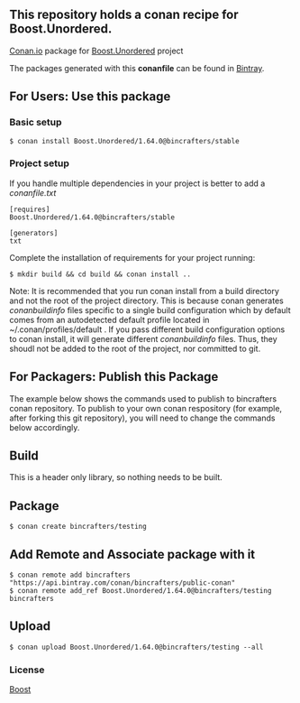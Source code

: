 ## This repository holds a conan recipe for Boost.Unordered.

[Conan.io](https://conan.io) package for [Boost.Unordered](https://github.com/Boostorg/Unordered) project

The packages generated with this **conanfile** can be found in [Bintray](https://bintray.com/bincrafters/conan-public/Boost.Unordered%3Abincrafters).

## For Users: Use this package

### Basic setup

    $ conan install Boost.Unordered/1.64.0@bincrafters/stable

### Project setup

If you handle multiple dependencies in your project is better to add a *conanfile.txt*

    [requires]
    Boost.Unordered/1.64.0@bincrafters/stable

    [generators]
    txt

Complete the installation of requirements for your project running:</small></span>

    $ mkdir build && cd build && conan install ..
	
Note: It is recommended that you run conan install from a build directory and not the root of the project directory.  This is because conan generates *conanbuildinfo* files specific to a single build configuration which by default comes from an autodetected default profile located in ~/.conan/profiles/default .  If you pass different build configuration options to conan install, it will generate different *conanbuildinfo* files.  Thus, they shoudl not be added to the root of the project, nor committed to git. 

## For Packagers: Publish this Package

The example below shows the commands used to publish to bincrafters conan repository. To publish to your own conan respository (for example, after forking this git repository), you will need to change the commands below accordingly. 

## Build  

This is a header only library, so nothing needs to be built.

## Package 

    $ conan create bincrafters/testing
	
## Add Remote and Associate package with it

	$ conan remote add bincrafters "https://api.bintray.com/conan/bincrafters/public-conan"
	$ conan remote add_ref Boost.Unordered/1.64.0@bincrafters/testing bincrafters

## Upload

    $ conan upload Boost.Unordered/1.64.0@bincrafters/testing --all

### License
[Boost](LICENSE)
